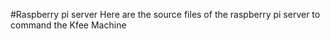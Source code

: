 #Raspberry pi server
Here are the source files of the raspberry pi server to command the Kfee Machine 
